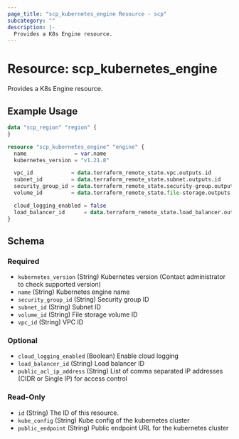 ```yaml
---
page_title: "scp_kubernetes_engine Resource - scp"
subcategory: ""
description: |-
  Provides a K8s Engine resource.
---
```


# Resource: scp_kubernetes_engine

Provides a K8s Engine resource.


## Example Usage

```terraform
data "scp_region" "region" {
}

resource "scp_kubernetes_engine" "engine" {
  name               = var.name
  kubernetes_version = "v1.21.8"

  vpc_id            = data.terraform_remote_state.vpc.outputs.id
  subnet_id         = data.terraform_remote_state.subnet.outputs.id
  security_group_id = data.terraform_remote_state.security-group.outputs.id
  volume_id         = data.terraform_remote_state.file-storage.outputs.id

  cloud_logging_enabled = false
  load_balancer_id      = data.terraform_remote_state.load_balancer.outputs.id
}
```

<!-- schema generated by tfplugindocs -->
## Schema

### Required

- `kubernetes_version` (String) Kubernetes version (Contact administrator to check supported version)
- `name` (String) Kubernetes engine name
- `security_group_id` (String) Security group ID
- `subnet_id` (String) Subnet ID
- `volume_id` (String) File storage volume ID
- `vpc_id` (String) VPC ID

### Optional

- `cloud_logging_enabled` (Boolean) Enable cloud logging
- `load_balancer_id` (String) Load balancer ID
- `public_acl_ip_address` (String) List of comma separated IP addresses (CIDR or Single IP) for access control

### Read-Only

- `id` (String) The ID of this resource.
- `kube_config` (String) Kube config of the kubernetes cluster
- `public_endpoint` (String) Public endpoint URL for the kubernetes cluster
